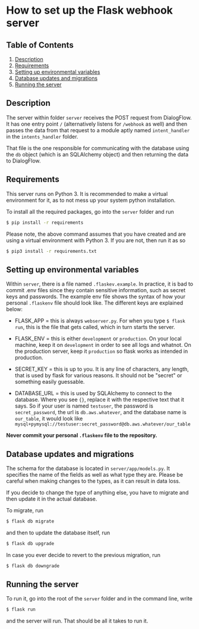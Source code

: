 # How to set up the Flask webhook server

## Table of Contents
1. [Description](#description)
2. [Requirements](#requirements)
3. [Setting up environmental variables](#setting-up-environmental-variables)
4. [Database updates and migrations](#database-updates-and-migrations)
5. [Running the server](#running-the-server)

## Description
The server within folder `server` receives the POST request from DialogFlow. It has one entry point
`/` (alternatively listens for `/webhook` as well) and then passes the data from that request to a module
aptly named `intent_handler` in the `intents_handler` folder.

That file is the one responsible for communicating with the database using the `db` object (which is an SQLAlchemy object)
and then returning the data to DialogFlow.

## Requirements
This server runs on Python 3. It is recommended to make a virtual environment for it, as to not mess up your system python installation.

To install all the required packages, go into the `server` folder and run 
```bash
$ pip install -r requirements
```
Please note, the above command assumes that you have created and are using a virtual environment with Python 3. If you are not, then run it as so
```bash
$ pip3 install -r requirements.txt
```

## Setting up environmental variables
Within `server`, there is a file named `.flaskev.example`. In practice, it is bad to commit .env files since
they contain sensitive information, such as secret keys and passwords. The example env file shows the syntax of how your
personal `.flaskenv` file should look like. The different keys are explained below:

* FLASK_APP = this is always `webserver.py`. For when you type ```$ flask run```, this is the file that gets called, which in turn
starts the server.

* FLASK_ENV = this is either `development` or `production`. On your local machine, keep it on `development` in order to see all logs and whatnot.
On the production server, keep it `production` so flask works as intended in production.

* SECRET_KEY = this is up to you. It is any line of characters, any length, that is used by flask for various reasons. It should not be "secret" or something easily guessable.

* DATABASE_URL = this is used by SQLAlchemy to connect to the database. Where you see `{}`, replace it with the respective text that it says. So if your user is named
`testuser`, the password is `secret_password`, the url is `db.aws.whatever`, and the database name is `our_table`, it would look like
`mysql+pymysql://testuser:secret_password@db.aws.whatever/our_table`

**Never commit your personal `.flaskenv` file to the repository.**

## Database updates and migrations
The schema for the database is located in `server/app/models.py`. It specifies the name of the fields as well as what type they are. Please be careful when making changes to the types, as
it can result in data loss.

If you decide to change the type of anything else, you have to migrate and then update it in the actual database.

To migrate, run
```bash
$ flask db migrate
```

and then to update the database itself, run
```bash
$ flask db upgrade
```

In case you ever decide to revert to the previous migration, run
```bash
$ flask db downgrade
```

## Running the server
To run it, go into the root of the `server` folder and in the command line, write 
```bash
$ flask run
```

and the server will run. That should be all it takes to run it.
